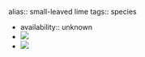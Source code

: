 alias:: small-leaved lime
tags:: species
- availability:: unknown
- ![](https://peach-geographical-bat-397.mypinata.cloud/ipfs/QmWY3uvQXFqAxWziEG8mMEDBTXqSB1pKXevwpTaUkZ12b1)
- ![](https://peach-geographical-bat-397.mypinata.cloud/ipfs/QmR2ZP6kBTtfjFbNk4GKFgX1cDHUkenZV8cWjG6j4yxTyN)